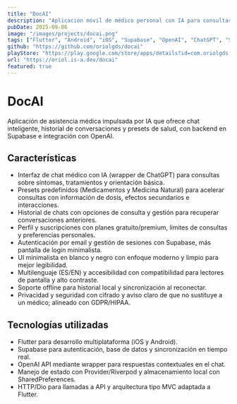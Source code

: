 ```yaml
---
title: "DocAI"
description: "Aplicación móvil de médico personal con IA para consultas de salud rápidas y seguras"
pubDate: 2025-09-06
image: "/images/projects/docai.png"
tags: ["Flutter", "Android", "iOS", "Supabase", "OpenAI", "ChatGPT", "Salud"]
github: "https://github.com/oriolgds/docai"
playStore: "https://play.google.com/store/apps/details?id=com.oriolgds.doky"
url: "https://oriol.is-a.dev/docai"
featured: true
---
```


# DocAI

Aplicación de asistencia médica impulsada por IA que ofrece chat inteligente, historial de conversaciones y presets de salud, con backend en Supabase e integración con OpenAI.

## Características

- Interfaz de chat médico con IA (wrapper de ChatGPT) para consultas sobre síntomas, tratamientos y orientación básica.  
- Presets predefinidos (Medicamentos y Medicina Natural) para acelerar consultas con información de dosis, efectos secundarios e interacciones.  
- Historial de chats con opciones de consulta y gestión para recuperar conversaciones anteriores.  
- Perfil y suscripciones con planes gratuito/premium, límites de consultas y preferencias personales.  
- Autenticación por email y gestión de sesiones con Supabase, más pantalla de login minimalista.  
- UI minimalista en blanco y negro con enfoque moderno y limpio para mejor legibilidad.  
- Multilenguaje (ES/EN) y accesibilidad con compatibilidad para lectores de pantalla y alto contraste.  
- Soporte offline para historial local y sincronización al reconectar.  
- Privacidad y seguridad con cifrado y aviso claro de que no sustituye a un médico; alineado con GDPR/HIPAA.

## Tecnologías utilizadas

- Flutter para desarrollo multiplataforma (iOS y Android).  
- Supabase para autenticación, base de datos y sincronización en tiempo real.  
- OpenAI API mediante wrapper para respuestas contextuales en el chat.  
- Manejo de estado con Provider/Riverpod y almacenamiento local con SharedPreferences.  
- HTTP/Dio para llamadas a API y arquitectura tipo MVC adaptada a Flutter.
